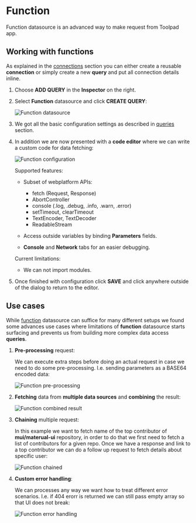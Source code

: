 # Function

<p class="description">
    Function datasource is an advanced way to make request from Toolpad app.
</p>

## Working with functions

As explained in the [connections](/toolpad/connecting-to-datasources/connections/) section you can either create a reusable **connection** or simply create a new **query** and put all connection details inline.

1. Choose **ADD QUERY** in the **Inspector** on the right.

1. Select **Function** datasource and click **CREATE QUERY**:

   ![Function datasource](/static/toolpad/function-query-1.png)

1. We got all the basic configuration settings as described in [queries](/toolpad/connecting-to-datasources/queries/) section.

1. In addition we are now presented with a **code editor** where we can write a custom code for data fetching:

   ![Function configuration](/static/toolpad/function-query-2.png)

   Supported features:

   - Subset of webplatform APIs:

     - fetch (Request, Response)
     - AbortController
     - console (.log, .debug, .info, .warn, .error)
     - setTimeout, clearTimeout
     - TextEncoder, TextDecoder
     - ReadableStream

   - Access outside variables by binding **Parameters** fields.
   - **Console** and **Network** tabs for an easier debugging.

   Current limitations:

   - We can not import modules.

1. Once finished with configuration click **SAVE** and click anywhere outside of the dialog to return to the editor.

## Use cases

While [function](/toolpad/connecting-to-datasources/function/) datasource can suffice for many different setups we found some advances use cases where limitations of **function** datasource starts surfacing and prevents us from building more complex data access **queries**.

1. **Pre-processing** request:

   We can execute extra steps before doing an actual request in case we need to do some pre-processing. I.e. sending parameters as a BASE64 encoded data:

   ![Function pre-processing](/static/toolpad/function-query-6.png)

1. **Fetching** data from **multiple data sources** and **combining** the result:

   ![Function combined result](/static/toolpad/function-query-3.png)

1. **Chaining** multiple request:

   In this example we want to fetch name of the top contributor of **mui/materual-ui** repository, in order to do that we first need to fetch a list of contributors for a given repo. Once we have a response and link to a top contributor we can do a follow up request to fetch details about specific user:

   ![Function chained](/static/toolpad/function-query-4.png)

1. **Custom error handling**:

   We can processes any way we want how to treat different error scenarios. I.e. if 404 erorr is returned we can still pass empty array so that UI does not break:

   ![Function error handling](/static/toolpad/function-query-5.png)
